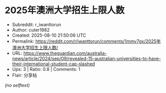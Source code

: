 # 2025年澳洲大学招生上限人数

- Subreddit: r_iwanttorun
- Author: cuter1982
- Created: 2025-08-10 21:50:06 UTC
- Permalink: https://reddit.com/r/iwanttorun/comments/1mmv7gx/2025年澳洲大学招生上限人数/
- URL: https://www.theguardian.com/australia-news/article/2024/sep/09/revealed-15-australian-universities-to-have-their-international-student-cap-slashed
- Ups: 3 | Ratio: 0.8 | Comments: 1
- Flair: 分享帖

_(no selftext)_
